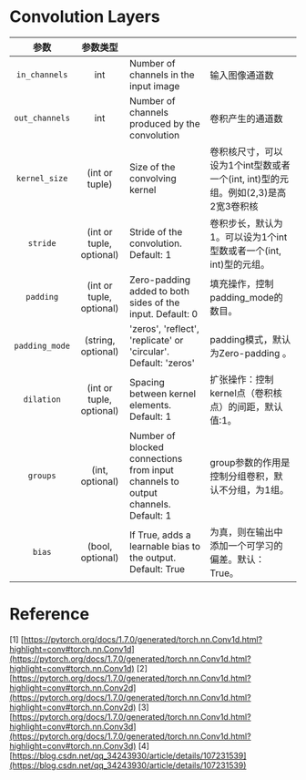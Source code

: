 # Convolution Layers

|参数|参数类型|||
|:----:|:----:|:----|:----|
|`in_channels`|int|Number of channels in the input image|	输入图像通道数|
|`out_channels`|int|Number of channels produced by the convolution|卷积产生的通道数|
|`kernel_size`|(int or tuple)|Size of the convolving kernel|卷积核尺寸，可以设为1个int型数或者一个(int, int)型的元组。例如(2,3)是高2宽3卷积核|
|`stride`|(int or tuple, optional)|Stride of the convolution. Default: 1|卷积步长，默认为1。可以设为1个int型数或者一个(int, int)型的元组。|
|`padding`|(int or tuple, optional)|Zero-padding added to both sides of the input. Default: 0|填充操作，控制padding_mode的数目。|
|`padding_mode`|(string, optional)|'zeros', 'reflect', 'replicate' or 'circular'. Default: 'zeros'|padding模式，默认为Zero-padding 。|
|`dilation`|(int or tuple, optional)|Spacing between kernel elements. Default: 1|	扩张操作：控制kernel点（卷积核点）的间距，默认值:1。|
|`groups`|(int, optional)|Number of blocked connections from input channels to output channels. Default: 1|group参数的作用是控制分组卷积，默认不分组，为1组。|
|`bias`|(bool, optional)|If True, adds a learnable bias to the output. Default: True|为真，则在输出中添加一个可学习的偏差。默认：True。|

# Reference
[1] [https://pytorch.org/docs/1.7.0/generated/torch.nn.Conv1d.html?highlight=conv#torch.nn.Conv1d](https://pytorch.org/docs/1.7.0/generated/torch.nn.Conv1d.html?highlight=conv#torch.nn.Conv1d)
[2] [https://pytorch.org/docs/1.7.0/generated/torch.nn.Conv1d.html?highlight=conv#torch.nn.Conv2d](https://pytorch.org/docs/1.7.0/generated/torch.nn.Conv1d.html?highlight=conv#torch.nn.Conv2d)
[3] [https://pytorch.org/docs/1.7.0/generated/torch.nn.Conv1d.html?highlight=conv#torch.nn.Conv3d](https://pytorch.org/docs/1.7.0/generated/torch.nn.Conv1d.html?highlight=conv#torch.nn.Conv3d)
[4] [https://blog.csdn.net/qq_34243930/article/details/107231539](https://blog.csdn.net/qq_34243930/article/details/107231539)